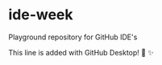 # ide-week
Playground repository for GitHub IDE's

This line is added with GitHub Desktop! :tada: :sparkles:



